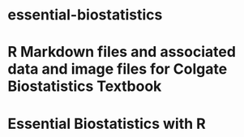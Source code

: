 # essential-biostatistics
# R Markdown files and associated data and image files for Colgate Biostatistics Textbook
# Essential Biostatistics with R

